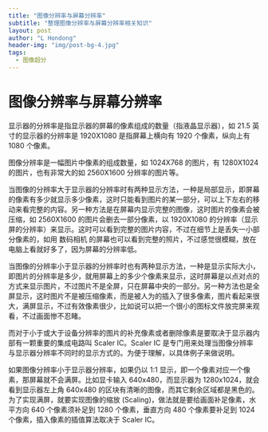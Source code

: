 ```yaml
---
title: "图像分辨率与屏幕分辨率"
subtitle: "整理图像分辨率与屏幕分辨率相关知识"
layout: post
author: "L Hondong"
header-img: "img/post-bg-4.jpg"
tags:
  - 图像超分
---
```


# 图像分辨率与屏幕分辨率

显示器的分辨率是指显示器的屏幕的像素组成的数量（指液晶显示器），如 21.5 英寸的显示器的分辨率是 1920X1080 是指屏幕上横向有 1920 个像素，纵向上有 1080 个像素。

图像分辨率是一幅图片中像素的组成数量，如 1024X768 的图片，有 1280X1024 的图片，也有非常大的如 2560X1600 分辨率的图片等。 

当图像的分辨率大于显示器的分辨率时有两种显示方法，一种是局部显示，即屏幕的像素有多少就显示多少像素，这时只能看到图片的某一部分，可以上下左右的移动来看完整的内容。另一种方法是在屏幕内显示完整的图像，这时图片的像素会被压缩，如 2560X1600 的图片会删去一部分像素，以 1920X1080 的分辨率（显示屏的分辨率）来显示。这时可以看到完整的图片内容，不过在细节上是丢失一小部分像素的，如用 数码相机 的屏幕也可以看到完整的照片，不过感觉很模糊，放在电脑上看就好多了，因为屏幕的分辨率低。 

当图像的分辨率小于显示器的分辨率时也有两种显示方法，一种是显示实际大小，即图片的分辨率是多少，就用屏幕上的多少个像素来显示，这时屏幕是以点对点的方式来显示图片，不过图片不是全屏，只在屏幕中央的一部分。另一种方法也是全屏显示，这时图片不是被压缩像素，而是被人为的插入了很多像素，图片看起来很大，满屏显示，不过有效像素很少，比如说可以把一个很小的图标文件放完屏来观看，不过画面惨不忍睹。

而对于小于或大于设备分辨率的图片的补充像素或者删除像素是要取决于显示器内部有一颗重要的集成电路叫 Scaler IC。Scaler IC 是专门用来处理当图像分辨率与显示器分辨率不同时的显示方式的。为便于理解，以具体例子来做说明。

如果图像分辨率小于显示器分辨率，如果仍以 1:1 显示，即一个像素对应一个像素，那屏幕就不会满屏。比如显卡输入 640x480，而显示器为 1280x1024，就会看到显示器左上角 640x480 的区块有清晰的图像，而其它剩余区域都是黑色的。为了实现满屏，就要实现图像的缩放 (Scaling)，做法就是要给画面补足像素，水平方向 640 个像素须补足到 1280 个像素，垂直方向 480 个像素要补足到 1024 个像素，插入像素的插值算法取决于 Scaler IC。